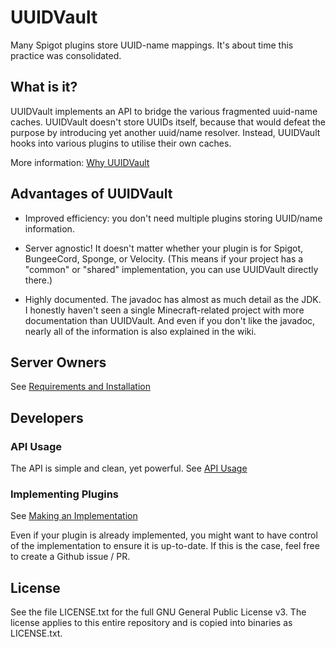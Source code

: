# UUIDVault
Many Spigot plugins store UUID-name mappings. It's about time this practice was consolidated.

## What is it?

UUIDVault implements an API to bridge the various fragmented uuid-name caches. UUIDVault doesn't store UUIDs itself, because that would defeat the purpose by introducing yet another uuid/name resolver. Instead, UUIDVault hooks into various plugins to utilise their own caches.

More information: [Why UUIDVault](https://github.com/A248/UUIDVault/wiki/Why-UUIDVault)

## Advantages of UUIDVault

* Improved efficiency: you don't need multiple plugins storing UUID/name information.

* Server agnostic! It doesn't matter whether your plugin is for Spigot, BungeeCord, Sponge, or Velocity.
(This means if your project has a "common" or "shared" implementation, you can use UUIDVault directly there.)

* Highly documented. The javadoc has almost as much detail as the JDK. I honestly haven't seen a single
Minecraft-related project with more documentation than UUIDVault. And even if you don't like the javadoc,
nearly all of the information is also explained in the wiki.

## Server Owners

See [Requirements and Installation](https://github.com/A248/UUIDVault/wiki/Requirements-and-Installation)

## Developers

### API Usage

The API is simple and clean, yet powerful. See [API Usage](https://github.com/A248/UUIDVault/wiki/API-Usage)

### Implementing Plugins

See [Making an Implementation](https://github.com/A248/UUIDVault/wiki/Making-an-Implementation)

Even if your plugin is already implemented, you might want to have control of the implementation
to ensure it is up-to-date. If this is the case, feel free to create a Github issue / PR.

## License

See the file LICENSE.txt for the full GNU General Public License v3.
The license applies to this entire repository and is copied into binaries as LICENSE.txt.
